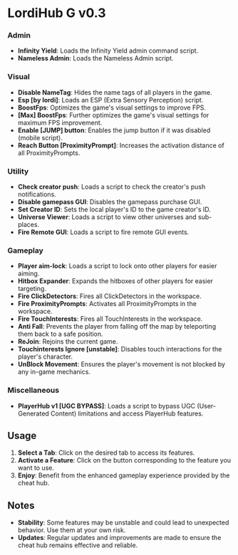 # LordiHub G v0.3

### Admin
- **Infinity Yield**: Loads the Infinity Yield admin command script.
- **Nameless Admin**: Loads the Nameless Admin script.

### Visual
- **Disable NameTag**: Hides the name tags of all players in the game.
- **Esp [by lordi]**: Loads an ESP (Extra Sensory Perception) script.
- **BoostFps**: Optimizes the game's visual settings to improve FPS.
- **[Max] BoostFps**: Further optimizes the game's visual settings for maximum FPS improvement.
- **Enable [JUMP] button**: Enables the jump button if it was disabled (mobile script).
- **Reach Button [ProximityPrompt]**: Increases the activation distance of all ProximityPrompts.

### Utility
- **Check creator push**: Loads a script to check the creator's push notifications.
- **Disable gamepass GUI**: Disables the gamepass purchase GUI.
- **Set Creator ID**: Sets the local player's ID to the game creator's ID.
- **Universe Viewer**: Loads a script to view other universes and sub-places.
- **Fire Remote GUI**: Loads a script to fire remote GUI events.

### Gameplay
- **Player aim-lock**: Loads a script to lock onto other players for easier aiming.
- **Hitbox Expander**: Expands the hitboxes of other players for easier targeting.
- **Fire ClickDetectors**: Fires all ClickDetectors in the workspace.
- **Fire ProximityPrompts**: Activates all ProximityPrompts in the workspace.
- **Fire TouchInterests**: Fires all TouchInterests in the workspace.
- **Anti Fall**: Prevents the player from falling off the map by teleporting them back to a safe position.
- **ReJoin**: Rejoins the current game.
- **Touchinterests Ignore [unstable]**: Disables touch interactions for the player's character.
- **UnBlock Movement**: Ensures the player's movement is not blocked by any in-game mechanics.

### Miscellaneous
- **PlayerHub v1 [UGC BYPASS]**: Loads a script to bypass UGC (User-Generated Content) limitations and access PlayerHub features.

## Usage

1. **Select a Tab**: Click on the desired tab to access its features.
2. **Activate a Feature**: Click on the button corresponding to the feature you want to use.
3. **Enjoy**: Benefit from the enhanced gameplay experience provided by the cheat hub.

## Notes

- **Stability**: Some features may be unstable and could lead to unexpected behavior. Use them at your own risk.
- **Updates**: Regular updates and improvements are made to ensure the cheat hub remains effective and reliable.

